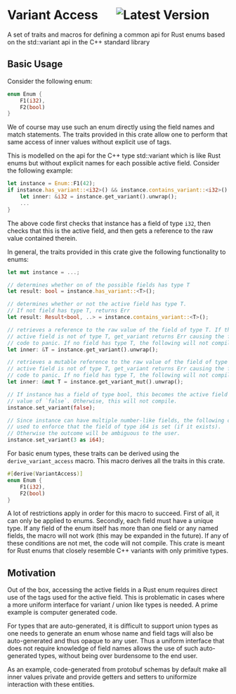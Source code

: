 # Variant Access &emsp; ![Latest Version] 

[Latest Version]: https://img.shields.io/crates/v/variant_access.svg
[crates.io]: https://crates.io/crates/variant_access
A set of traits and macros for defining a common api for Rust enums based on the std::variant api in the C++ standard library

## Basic Usage

Consider the following enum:
``` rust
enum Enum {
    F1(i32),
    F2(bool)
} 
```
We of course may use such an enum directly using the field names and match statements.
The traits provided in this crate allow one to perform that same access of inner values without
explicit use of tags. 

This is modelled on the api for the C++ type std::variant which is like Rust enums but without explicit
names for each possible active field. Consider the following example:
``` rust
let instance = Enum::F1(42);
if instance.has_variant::<i32>() && instance.contains_variant::<i32>().unwrap() {
    let inner: &i32 = instance.get_variant().unwrap();
    ...
}
```
The above code first checks that instance has a field of type `i32`, then checks that this is the active field,
and then gets a reference to the raw value contained therein.

In general, the traits provided in this crate give the following functionality to enums:
``` rust
let mut instance = ...;

// determines whether on of the possible fields has type T
let result: bool = instance.has_variant::<T>();

// determines whether or not the active field has type T.
// If not field has type T, returns Err
let result: Result<bool, ..> = instance.contains_variant::<T>();

// retrieves a reference to the raw value of the field of type T. If the
// active field is not of type T, get_variant returns Err causing the following
// code to panic. If no field has type T, the following will not compile.
let inner: &T = instance.get_variant().unwrap();

// retrieves a mutable reference to the raw value of the field of type T. If the
// active field is not of type T, get_variant returns Err causing the following
// code to panic. If no field has type T, the following will not compile.
let inner: &mut T = instance.get_variant_mut().unwrap();   

// If instance has a field of type bool, this becomes the active field with
// value of `false`. Otherwise, this will not compile.
instance.set_variant(false);

// Since instance can have multiple number-like fields, the following can be
// used to enforce that the field of type i64 is set (if it exists).
// Otherwise the outcome will be ambiguous to the user.
instance.set_variant(3 as i64);
```
For basic enum types, these traits can be derived using the `derive_variant_access` macro. This macro
derives all the traits in this crate. 
``` rust
#[derive(VariantAccess)]
enum Enum {
    F1(i32),
    F2(bool)
}
``` 
A lot of restrictions apply in order for this macro to succeed. First of all, it can only be applied to enums.
Secondly, each field must have a unique type. If any field of the enum itself has more than one field or any 
named fields, the macro will not work (this may be expanded in the future). If any of these conditions are not met,
the code will not compile. This crate is meant for Rust enums that closely resemble C++ variants with only primitive
types.
## Motivation

Out of the box, accessing the active fields in a Rust enum requires direct use of the tags used for the active field.
This is problematic in cases where a more uniform interface for variant / union like types is needed. A prime example is
computer generated code.

For types that are auto-generated, it is difficult to support union types as one needs to generate an enum whose name
and field tags will also be auto-generated and thus opaque to any user. Thus a uniform interface that does not require
knowledge of field names allows the use of such auto-generated types, without being over burdensome to the end user.

As an example, code-generated from protobuf schemas by default make all 
inner values private and provide getters and setters to uniformize interaction with these entities. 